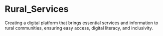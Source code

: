 # Rural_Services
Creating a digital platform that brings essential services and information to rural communities, ensuring easy access, digital literacy, and inclusivity.
